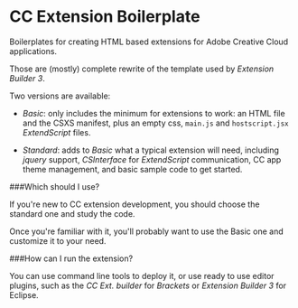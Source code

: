 # CC Extension Boilerplate

Boilerplates for creating HTML based extensions for Adobe Creative Cloud applications.

Those are (mostly) complete rewrite of the template used by *Extension Builder 3*.

Two versions are available:

* *Basic*: only includes the minimum for extensions to work: an HTML file and the CSXS manifest, plus an empty css, `main.js` and `hostscript.jsx` *ExtendScript* files.


* *Standard*: adds to *Basic* what a typical extension will need, including *jquery* support, *CSInterface* for *ExtendScript* communication, CC app theme management, and basic sample code to get started.

###Which should I use?

If you're new to CC extension development, you should choose the standard one and study the code.

Once you're familiar with it, you'll probably want to use the Basic one and customize it to your need.


###How can I run the extension?

You can use command line tools to deploy it, or use ready to use editor plugins, such as the *CC Ext. builder* for *Brackets* or *Extension Builder 3* for Eclipse.

